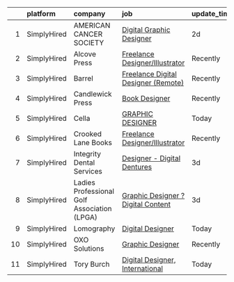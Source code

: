 

|    | platform    | company                                     | job                                                                                                                                              | update_time   | location            |
|---:|:------------|:--------------------------------------------|:-------------------------------------------------------------------------------------------------------------------------------------------------|:--------------|:--------------------|
|  1 | SimplyHired | AMERICAN CANCER SOCIETY                     | [Digital Graphic Designer](https://www.simplyhired.com/job/LDLahpdvc0T0OmSJPX2S4XbDK9W02Fi3cBD0QfDAJnzYoFa-u-QB_g?q=digital+designer)            | 2d            | Atlanta, GA         |
|  2 | SimplyHired | Alcove Press                                | [Freelance Designer/Illustrator](https://www.simplyhired.com/job/NFPOnORXu61AwCEsRn-lJr_s0fZ_cbKUmLO_BOEuhEuZwGrhey-t1A?q=digital+designer)      | Recently      | Remote              |
|  3 | SimplyHired | Barrel                                      | [Freelance Digital Designer (Remote)](https://www.simplyhired.com/job/MGCRyov2xQUwFvyeVPo3X_2Pkf0su8Z9hur-fJBiZu61-G3q25sc8g?q=digital+designer) | Recently      | United States       |
|  4 | SimplyHired | Candlewick Press                            | [Book Designer](https://www.simplyhired.com/job/8g8yd2du-yh4IGFkYBC4ARuyw3L8v-AfUojOs3WjhTPvnzeGi2okJw?q=digital+designer)                       | Recently      | Somerville, MA      |
|  5 | SimplyHired | Cella                                       | [GRAPHIC DESIGNER](https://www.simplyhired.com/job/LiEGtRLoriZvPn3iHvdJhJoV6LjX4Heaf3wAkH5ikDsRpX7DBO5LwQ?q=digital+designer)                    | Today         | Remote +3 locations |
|  6 | SimplyHired | Crooked Lane Books                          | [Freelance Designer/Illustrator](https://www.simplyhired.com/job/UhExaaYu1t4V71-D418Rl8bP7ITf3P-8-IaObyNXzN5HjI7MoCcq4w?q=digital+designer)      | Recently      | Remote              |
|  7 | SimplyHired | Integrity Dental Services                   | [Designer - Digital Dentures](https://www.simplyhired.com/job/vGB3DZTHlKWpCLsiywFs8_lBqpg-Zx2Ygb4HxW8NQWL2d54zZMbYDA?q=digital+designer)         | 3d            | United States       |
|  8 | SimplyHired | Ladies Professional Golf Association (LPGA) | [Graphic Designer ? Digital Content](https://www.simplyhired.com/job/Blwsj6h9GEpscwpChsFm6-7MPsgbov87UlNOmfcVRJ7hWGHIEP0sjQ?q=digital+designer)  | 3d            | Remote              |
|  9 | SimplyHired | Lomography                                  | [Digital Designer](https://www.simplyhired.com/job/TuMy4iGVVLHqmipEL-MIeS9-offWJTotqiw8zeAGps_nYUasguw3Dw?q=digital+designer)                    | Today         | Remote              |
| 10 | SimplyHired | OXO Solutions                               | [Graphic Designer](https://www.simplyhired.com/job/BXUyWLRJM5GqlXxmpwBw-g_A_qs7M6-f7IDZTvQqqHxFROKtKw3p1Q?q=digital+designer)                    | Recently      | Adobe, AZ           |
| 11 | SimplyHired | Tory Burch                                  | [Digital Designer, International](https://www.simplyhired.com/job/r9ThCtp9rDOgj0JtYur6GZkFeO4UhN0-SNmZHQyZ2tyo3RsS_c-WxQ?q=digital+designer)     | Today         | New York, NY        |
